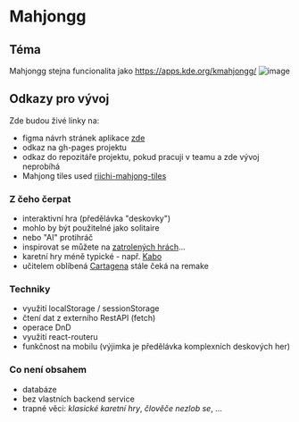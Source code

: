 # Mahjongg

## Téma
Mahjongg
stejna funcionalita jako 
https://apps.kde.org/kmahjongg/
![image](https://github.com/pslib-cz/2023-p3a-mpa-react-project-ksald-CZ/assets/113503033/44203030-46f9-4df3-ae7f-b2084195eb9b)


## Odkazy pro vývoj

Zde budou živé linky na:
- figma návrh stránek aplikace [zde](https://www.figma.com/file/2T2RMutLNCvh3XqcUGyRkk/React-Mahjongg?type=design&node-id=0%3A1&mode=design&t=lrKAVBGDwv8LTozW-1)
- odkaz na gh-pages projektu
- odkaz do repozitáře projektu, pokud pracuji v teamu a zde vývoj neprobíhá
- Mahjong tiles used [riichi-mahjong-tiles](https://github.com/FluffyStuff/riichi-mahjong-tiles)

### Z čeho čerpat

- interaktivní hra (předělávka "deskovky")
- mohlo by být použitelné jako solitaire
- nebo "AI" protihráč
- inspirovat se můžete na [zatrolených hrách](https://www.zatrolene-hry.cz/katalog-her/?fType=cat&keyword=&theme=-1&category=-1&minlength=-1&maxlength=-1&localization=6%2C+7%2C+8&min_players=1&max_players=1&age=-1)...
- karetní hry méně typické - např. [Kabo](https://www.zatrolene-hry.cz/spolecenska-hra/kabo-8341/)
- učitelem oblíbená [Cartagena](https://www.zatrolene-hry.cz/spolecenska-hra/cartagena-422/) stále čeká na remake

### Techniky

- využití localStorage / sessionStorage
- čtení dat z externího RestAPI (fetch)
- operace DnD
- využití react-routeru
- funkčnost na mobilu (výjimka je předělávka komplexních deskových her)

### Co není obsahem 

- databáze
- bez vlastních backend service
- trapné věci: *klasické karetní hry*, *člověče nezlob se*, ...